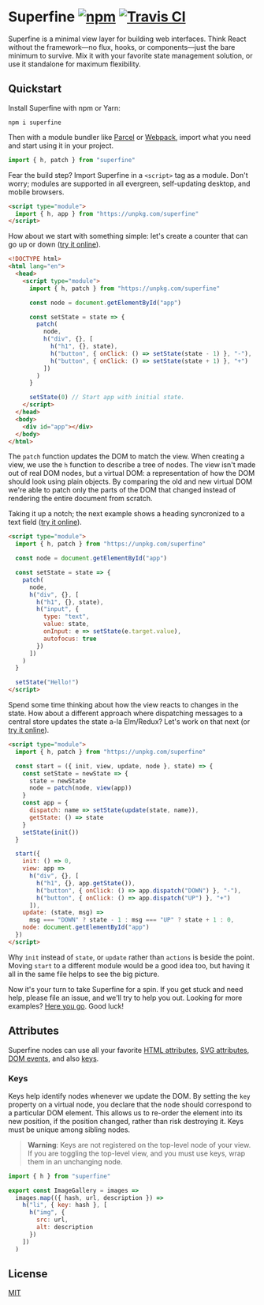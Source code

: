 # Superfine [![npm](https://img.shields.io/npm/v/superfine.svg?label=&color=0080FF)](https://github.com/jorgebucaran/superfine/releases/latest) [![Travis CI](https://img.shields.io/travis/jorgebucaran/superfine/master.svg?label=)](https://travis-ci.org/jorgebucaran/superfine)

Superfine is a minimal view layer for building web interfaces. Think React without the framework—no flux, hooks, or components—just the bare minimum to survive. Mix it with your favorite state management solution, or use it standalone for maximum flexibility.

## Quickstart

Install Superfine with npm or Yarn:

```console
npm i superfine
```

Then with a module bundler like [Parcel](https://parceljs.org) or [Webpack](https://webpack.js.org), import what you need and start using it in your project.

```js
import { h, patch } from "superfine"
```

Fear the build step? Import Superfine in a `<script>` tag as a module. Don't worry; modules are supported in all evergreen, self-updating desktop, and mobile browsers.

```html
<script type="module">
  import { h, app } from "https://unpkg.com/superfine"
</script>
```

How about we start with something simple: let's create a counter that can go up or down ([try it online](https://cdpn.io/LdLJXX)).

```html
<!DOCTYPE html>
<html lang="en">
  <head>
    <script type="module">
      import { h, patch } from "https://unpkg.com/superfine"

      const node = document.getElementById("app")

      const setState = state => {
        patch(
          node,
          h("div", {}, [
            h("h1", {}, state),
            h("button", { onClick: () => setState(state - 1) }, "-"),
            h("button", { onClick: () => setState(state + 1) }, "+")
          ])
        )
      }

      setState(0) // Start app with initial state.
    </script>
  </head>
  <body>
    <div id="app"></div>
  </body>
</html>
```

The `patch` function updates the DOM to match the view. When creating a view, we use the `h` function to describe a tree of nodes. The view isn't made out of real DOM nodes, but a virtual DOM: a representation of how the DOM should look using plain objects. By comparing the old and new virtual DOM we're able to patch only the parts of the DOM that changed instead of rendering the entire document from scratch.

Taking it up a notch; the next example shows a heading syncronized to a text field ([try it online](https://cdpn.io/KoqxGW)).

```html
<script type="module">
  import { h, patch } from "https://unpkg.com/superfine"

  const node = document.getElementById("app")

  const setState = state => {
    patch(
      node,
      h("div", {}, [
        h("h1", {}, state),
        h("input", {
          type: "text",
          value: state,
          onInput: e => setState(e.target.value),
          autofocus: true
        })
      ])
    )
  }

  setState("Hello!")
</script>
```

Spend some time thinking about how the view reacts to changes in the state. How about a different approach where dispatching messages to a central store updates the state a-la Elm/Redux? Let's work on that next (or [try it online](https://cdpn.io/vqRZmy)).

```html
<script type="module">
  import { h, patch } from "https://unpkg.com/superfine"

  const start = ({ init, view, update, node }, state) => {
    const setState = newState => {
      state = newState
      node = patch(node, view(app))
    }
    const app = {
      dispatch: name => setState(update(state, name)),
      getState: () => state
    }
    setState(init())
  }

  start({
    init: () => 0,
    view: app =>
      h("div", {}, [
        h("h1", {}, app.getState()),
        h("button", { onClick: () => app.dispatch("DOWN") }, "-"),
        h("button", { onClick: () => app.dispatch("UP") }, "+")
      ]),
    update: (state, msg) =>
      msg === "DOWN" ? state - 1 : msg === "UP" ? state + 1 : 0,
    node: document.getElementById("app")
  })
</script>
```

Why `init` instead of `state`, or `update` rather than `actions` is beside the point. Moving `start` to a different module would be a good idea too, but having it all in the same file helps to see the big picture.

Now it's your turn to take Superfine for a spin. If you get stuck and need help, please file an issue, and we'll try to help you out. Looking for more examples? [Here you go](https://codepen.io/search/pens?q=superfine&page=1&order=superviewularity&depth=everything&show_forks=false). Good luck!

## Attributes

Superfine nodes can use all your favorite [HTML attributes](https://developer.mozilla.org/en-US/docs/Web/HTML/Attributes), [SVG attributes](https://developer.mozilla.org/en-US/docs/Web/SVG/Attribute), [DOM events](https://developer.mozilla.org/en-US/docs/Web/Events), and also [keys](#keys).

### Keys

Keys help identify nodes whenever we update the DOM. By setting the `key` property on a virtual node, you declare that the node should correspond to a particular DOM element. This allows us to re-order the element into its new position, if the position changed, rather than risk destroying it. Keys must be unique among sibling nodes.

> **Warning**: Keys are not registered on the top-level node of your view. If you are toggling the top-level view, and you must use keys, wrap them in an unchanging node.

```js
import { h } from "superfine"

export const ImageGallery = images =>
  images.map(({ hash, url, description }) =>
    h("li", { key: hash }, [
      h("img", {
        src: url,
        alt: description
      })
    ])
  )
```

## License

[MIT](LICENSE.md)
